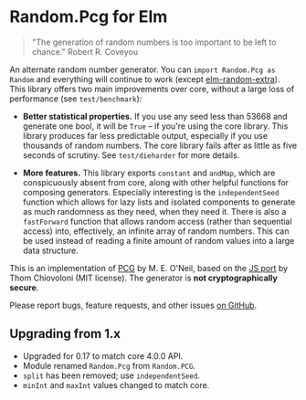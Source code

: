 # Random.Pcg for Elm

> "The generation of random numbers is too important to be left to chance." Robert R. Coveyou

An alternate random number generator. You can `import Random.Pcg as Random` and everything will continue to
work (except [elm-random-extra](http://package.elm-lang.org/packages/NoRedInk/elm-random-extra/latest/Random-Extra)).
This library offers two main improvements over core, without a large loss of performance (see `test/benchmark`):

* **Better statistical properties.** If you use any seed less than 53668 and generate one bool, it will be `True` – if
you're using the core library. This library produces far less predictable output, especially if you use thousands of
random numbers. The core library fails after as little as five seconds of scrutiny. See `test/dieharder` for more
details.

* **More features.** This library exports `constant` and `andMap`, which are conspicuously absent from core, along with
other helpful functions for composing generators. Especially interesting is the `independentSeed` function which allows
for lazy lists and isolated components to generate as much randomness as they need, when they need it. There is also a
`fastForward` function that allows random access (rather than sequential access) into, effectively, an infinite array of
random numbers. This can be used instead of reading a finite amount of random values into a large data structure.

This is an implementation of [PCG](http://www.pcg-random.org/) by M. E. O'Neil, based on the [JS
port](https://github.com/thomcc/pcg-random) by Thom Chiovoloni (MIT license). The generator is **not cryptographically
secure**.

Please report bugs, feature requests, and other issues [on GitHub](https://github.com/mgold/elm-random-pcg/issues/new).

## Upgrading from 1.x
* Upgraded for 0.17 to match core 4.0.0 API.
* Module renamed `Random.Pcg` from `Random.PCG`.
* `split` has been removed; use `independentSeed`.
* `minInt` and `maxInt` values changed to match core.
